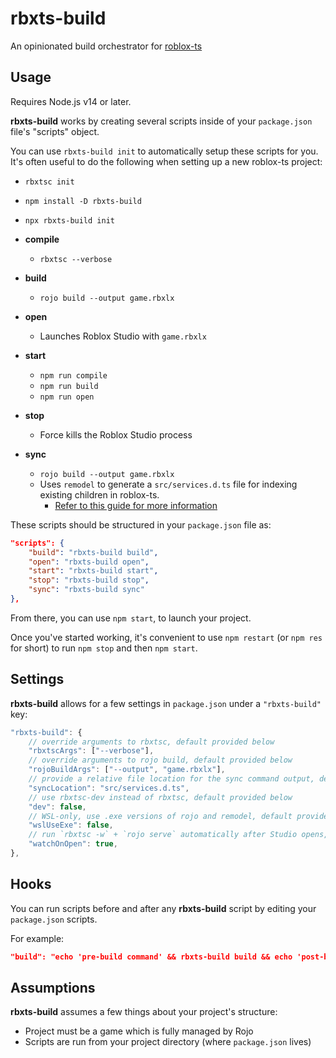 # rbxts-build

An opinionated build orchestrator for [roblox-ts](https://roblox-ts.com)

## Usage

Requires Node.js v14 or later.

**rbxts-build** works by creating several scripts inside of your `package.json` file's "scripts" object.

You can use `rbxts-build init` to automatically setup these scripts for you. It's often useful to do the following when setting up a new roblox-ts project:
- `rbxtsc init`
- `npm install -D rbxts-build`
- `npx rbxts-build init`

- **compile**
	- `rbxtsc --verbose`
- **build**
	- `rojo build --output game.rbxlx`
- **open**
	- Launches Roblox Studio with `game.rbxlx`
- **start**
	- `npm run compile`
	- `npm run build`
	- `npm run open`
- **stop**
	- Force kills the Roblox Studio process
- **sync**
	- `rojo build --output game.rbxlx`
	- Uses `remodel` to generate a `src/services.d.ts` file for indexing existing children in roblox-ts.
		- [Refer to this guide for more information](https://roblox-ts.com/docs/guides/indexing-children/)

These scripts should be structured in your `package.json` file as:
```json
"scripts": {
	"build": "rbxts-build build",
	"open": "rbxts-build open",
	"start": "rbxts-build start",
	"stop": "rbxts-build stop",
	"sync": "rbxts-build sync"
},
```

From there, you can use `npm start`, to launch your project.

Once you've started working, it's convenient to use `npm restart` (or `npm res` for short) to run `npm stop` and then `npm start`.

## Settings

**rbxts-build** allows for a few settings in `package.json` under a `"rbxts-build"` key:
```js
"rbxts-build": {
	// override arguments to rbxtsc, default provided below
	"rbxtscArgs": ["--verbose"],
	// override arguments to rojo build, default provided below
	"rojoBuildArgs": ["--output", "game.rbxlx"],
	// provide a relative file location for the sync command output, default provided below
	"syncLocation": "src/services.d.ts",
	// use rbxtsc-dev instead of rbxtsc, default provided below
	"dev": false,
	// WSL-only, use .exe versions of rojo and remodel, default provided below
	"wslUseExe": false,
	// run `rbxtsc -w` + `rojo serve` automatically after Studio opens, default provided below
	"watchOnOpen": true,
},
```

## Hooks
You can run scripts before and after any **rbxts-build** script by editing your `package.json` scripts.

For example:
```json
"build": "echo 'pre-build command' && rbxts-build build && echo 'post-build command'",
```

## Assumptions

**rbxts-build** assumes a few things about your project's structure:
- Project must be a game which is fully managed by Rojo
- Scripts are run from your project directory (where `package.json` lives)